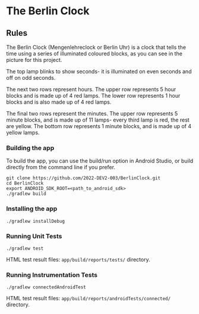 # The Berlin Clock
## Rules

The Berlin Clock (Mengenlehreclock or Berlin Uhr) is a clock that tells the time using a series of illuminated coloured blocks, as you can see in the picture for this project.

The top lamp blinks to show seconds- it is illuminated on even seconds and off on odd seconds.

The next two rows represent hours. The upper row represents 5 hour blocks and is made up of 4 red lamps. The lower row represents 1 hour blocks and is also made up of 4 red lamps.

The final two rows represent the minutes. The upper row represents 5 minute blocks, and is made up of 11 lamps- every third lamp is red, the rest are yellow. The bottom row represents 1 minute blocks, and is made up of 4 yellow lamps.

### Building the app
To build the app, you can use the build/run option in Android Studio, or build directly from the command line if you prefer.

    git clone https://github.com/2022-DEV2-003/BerlinClock.git
    cd BerlinClock
    export ANDROID_SDK_ROOT=<path_to_android_sdk>
    ./gradlew build
### Installing the app
    ./gradlew installDebug
### Running Unit Tests
    ./gradlew test
HTML test result files: `app/build/reports/tests/` directory.
### Running Instrumentation Tests
    ./gradlew connectedAndroidTest
HTML test result files: `app/build/reports/androidTests/connected/` directory.
